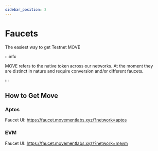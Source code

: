 ```yaml
---
sidebar_position: 2
---
```


# Faucets

The easiest way to get Testnet MOVE

:::info

MOVE refers to the native token across our networks. At the moment they are distinct in nature and require conversion and/or different faucets.

:::

## How to Get Move

### Aptos 

Faucet UI: https://faucet.movementlabs.xyz/?network=aptos


### EVM

Faucet UI: https://faucet.movementlabs.xyz/?network=mevm



<!-- ## Faucet API URLS

### Aptos 

Suzuka Testnetwork 

``https://faucet.testnet.suzuka.movementlabs.xyz/``

```bash

curl -XPOST 'https://faucet.testnet.suzuka.movementlabs.xyz/mint?amount=10000&address=<address>'

```


### MEVM 

Imola Testnetwork

`https://mevm.devnet.imola.movementlabs.xyz`

```bash

curl -X POST "https://mevm.devnet.imola.movementlabs.xyz" \
-H "Content-Type: application/json" \
-d '{
  "jsonrpc": "2.0",
  "id": 1,
  "method": "eth_faucet",
  "params": ["<evm-address>"]
}'

```

``` -->